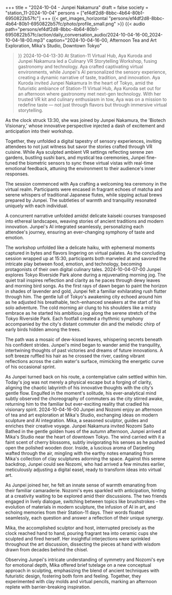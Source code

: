 +++
title = "2024-10-04 - Junpei Nakamura"
draft = false
society = "station_11-2024-10-04"
persons = ["ef4df2d8-8bbc-4b64-80b1-6950822b57fc"]
+++
{{< get_images_horizontal "persons/ef4df2d8-8bbc-4b64-80b1-6950822b57fc/photo/profile_small.png" >}}
{{< audio
    path="persons/ef4df2d8-8bbc-4b64-80b1-6950822b57fc/action/daily_conversation_audio/2024-10-04-16-00_2024-10-04-18-00.mp3" 
    caption="2024-10-04-16-00, Afternoon Tea and Art Exploration, Mika's Studio, Downtown Tokyo"
>}}
2024-10-04-13-30
At Station-11 Virtual Hub, Aya Kuroda and Junpei Nakamura led a Culinary VR Storytelling Workshop, fusing gastronomy and technology. Aya crafted captivating virtual environments, while Junpei's AI personalized the sensory experience, creating a dynamic narrative of taste, tradition, and innovation.
Aya Kuroda invited Junpei Nakamura
In the heart of Tokyo, amid the futuristic ambiance of Station-11 Virtual Hub, Aya Kuroda set out for an afternoon where gastronomy met next-gen technology. With her trusted VR kit and culinary enthusiasm in tow, Aya was on a mission to redefine taste — not just through flavors but through immersive virtual storytelling. 

As the clock struck 13:30, she was joined by Junpei Nakamura, the 'Biotech Visionary,' whose innovative perspective injected a dash of excitement and anticipation into their workshop. 

Together, they unfolded a digital tapestry of sensory experiences, inviting attendees to not just witness but savor the stories crafted through VR cuisine. While Aya sculpted ambient VR settings reflecting serene zen gardens, bustling sushi bars, and mystical tea ceremonies, Junpei fine-tuned the biometric sensors to sync these virtual vistas with real-time emotional feedback, attuning the environment to their audience's inner responses.

The session commenced with Aya crafting a welcoming tea ceremony in the virtual realm. Participants were encased in fragrant echoes of matcha and serene whispers of traditional Japanese flutes, while sipping actual brews prepared by Junpei. The subtleties of warmth and tranquility resonated uniquely with each individual. 

A concurrent narrative unfolded amidst delicate kaiseki courses transposed into ethereal landscapes, weaving stories of ancient traditions and modern innovation. Junpei's AI integrated seamlessly, personalizing each attendee's journey, ensuring an ever-changing symphony of taste and emotion. 

The workshop unfolded like a delicate haiku, with ephemeral moments captured in bytes and flavors lingering on virtual palates. As the concluding session wrapped up at 15:30, participants both marveled at and savored the intricate play between food, emotion, and technology, becoming protagonists of their own digital culinary tales.
2024-10-04-07-00
Junpei explores Tokyo Riverside Park alone during a rejuvenating morning jog. The quiet trail inspires reflection and clarity as he paces through dewy leaves and morning bird songs.
As the first rays of dawn began to paint the horizon in shades of lavender and gold, Junpei felt a familiar exhilarating rush flutter through him. The gentle lull of Tokyo's awakening city echoed around him as he adjusted his breathable, tech-enhanced sneakers at the start of his solo adventure. The cold morning air clung to his shoulders like a misty embrace as he started his ambitious jog along the serene stretch of the Tokyo Riverside Park. Each footfall created a rhythmic symphony accompanied by the city's distant commuter din and the melodic chirp of early birds hidden among the trees.

The path was a mosaic of dew-kissed leaves, whispering secrets beneath his confident strides. Junpei's mind began to wander amid the tranquility, intertwining thoughts of past victories and dreams of future innovations. A soft breeze ruffled his hair as he crossed the river, casting vibrant reflections across the calm water's surface, mimicking the energetic curve of his occasional sprint.

As Junpei turned back on his route, a contemplative calm settled within him. Today's jog was not merely a physical escape but a forging of clarity, aligning the chaotic labyrinth of his innovative thoughts with the city's gentle flow. Engulfed in the moment's solitude, his ever-analytical mind subtly observed the choreography of commuters as the city stirred awake, returning him to the familiar but ever-exciting reality that cradled his visionary spirit.
2024-10-04-16-00
Junpei and Nozomi enjoy an afternoon of tea and art exploration at Mika's Studio, exchanging ideas on modern sculpture and AI integration. Mika, a seasoned sculptor, guides and enriches their creative voyage.
Junpei Nakamura invited Nozomi Saito
Bathed in the gentle golden hues of the autumn afternoon, Junpei arrived at Mika's Studio near the heart of downtown Tokyo. The wind carried with it a faint scent of cherry blossoms, subtly invigorating his senses as he pushed open the polished wooden door. Inside, a luscious aroma of Darjeeling wafted through the air, mingling with the earthy notes emanating from Mika's collection of clay sculptures adorning the space. Against this serene backdrop, Junpei could see Nozomi, who had arrived a few minutes earlier, meticulously adjusting a digital easel, ready to transform ideas into virtual art.

As Junpei joined her, he felt an innate sense of warmth emanating from their familiar camaraderie. Nozomi's eyes sparkled with anticipation, hinting at a creativity waiting to be explored amid their discussions. The two friends engaged in lively dialogue, switching between topics like brushstrokes – the evolution of materials in modern sculpture, the infusion of AI in art, and echoing memories from their Station-11 days. Their words floated seamlessly, each question and answer a reflection of their unique synergy.

Mika, the accomplished sculptor and host, interrupted precisely as the clock reached hand to hand, pouring fragrant tea into ceramic cups she sculpted and fired herself. Her insightful interjections were sprinkled throughout the art discussion, dissecting the pieces at hand with wisdom drawn from decades behind the chisel.

Observing Junpei's intricate understanding of symmetry and Nozomi's eye for emotional depth, Mika offered brief tutelage on a new conceptual approach in sculpting, emphasizing the blend of ancient techniques with futuristic design, fostering both form and feeling. Together, they experimented with clay molds and virtual pencils, marking an afternoon replete with barrier-breaking inspiration.
